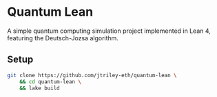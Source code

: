 # Quantum Lean

A simple quantum computing simulation project implemented in Lean 4, featuring the Deutsch-Jozsa algorithm.

## Setup

```bash
git clone https://github.com/jtriley-eth/quantum-lean \
    && cd quantum-lean \
    && lake build
```

